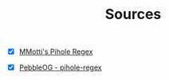 <br>
<h1 align="Center">Sources</h1>
<br>

- [x] [MMotti's Pihole Regex](https://github.com/mmotti/pihole-regex)

- [x] [PebbleOG - pihole-regex](https://github.com/PebbleOG/pihole-regex/)


